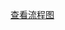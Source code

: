 [查看流程图]([https://app.diagrams.net/?open=URL_TO_YOUR_DRAWIO_FILE](https://app.diagrams.net/?tags=%7B%7D&lightbox=1&highlight=0000ff&edit=_blank&layers=1&nav=1&title=Untitled%20Diagram.drawio&dark=auto#R%3Cmxfile%3E%3Cdiagram%20name%3D%22Page-1%22%20id%3D%22gITQ_93DNzAz5YHje_g1%22%3E3Zpbb5swFMc%2FjaXtIRO3cHmElG3SOqlSpV2eJhdc8OZgZEwT9ulnJyZAcNNObSCbVKX4zwGb3%2FE59gkB9mq9%2FcBgmX%2BmKSLAMtItsK%2BAZZm%2B74h%2FUmmU4nrGXskYTpXWCbf4N1Jia1bjFFUDQ04p4bgcigktCpTwgQYZo5uh2T0lw15LmKGRcJtAMla%2F4pTne9VfGp3%2BEeEsb3s2DXVmDVtjJVQ5TOmmJ9kxsFeMUr4%2FWm9XiEh6LZf9de8fOXsYGEMFf84F3o9Pm%2BUXl30P7Cw3rwm8XvxcqLs8QFKrBwbxEoQxiAJ5EAQg9JVNxZsWCqN1kSJ5XxPY0SbHHN2WMJFnN2IeCC3na6JOj8fZdooYR9uepMb9AdE14qwRJu1ZWzFsZ1GLf9O5xGw55z13uEqDahZkh1t3oMSBYvUX3KxncLNm52Y7l8bN0XBzgR%2BD0JPcfB9ErjwQGCMbxAEIrkBovVnDiiP29mVAJTcsIjskOCuExqk0uMeErCihTCgpuoc1EQyiFFb54b6ycQO5GIG8zJRjEB%2Bv4qHFIT0oFzljDzmexkMHw1d30XLkol%2F1HVrAEkv2iImHm31iL8xgiM3TYDM12M5GzdVTE8sSZ5QQxBZrWIjFYn52x7nU0uSEYEp03ghdQmidXiK70bybn56vn3hVIvJXTS6S2ezBGoyYIZ6kl0fK0syuaUm1nfWooFRskFWTMp7TjBaQxJ0addwM0epsrqlccXe0fiLOG7XbhzWnQ5YCIWu%2ByevfWcu2%2FV3db9e42g5ajWo96oSK1ixBpx60LS4gyxB%2FenmUFE76lCECOX4YlhE6%2F%2BwuDRmDTc%2BgpLjgVe%2FON1LoTxXjaLd%2FbOB7R87fd9FNhcNYXzA7xuWDTD4JJydiyZgoltxhLC3cufe%2B5rhouBI7yzsK2ancMw2v4OJo2SNaIPZAuJJ%2FsQMiH%2FiBLB4Cd1d0CSUEgdkrHkQ58R5EmgRGCC4rmahESV5KcbffmGZaHtJ3M%2BT%2BFGf%2FbJydmTO8aw5T%2FDvDs55I87vWDWJYIEDs5bnf%2Bqdy%2F6GKb3cJp1cC1zphfaZ1YVxDgljEawj8XRCLzyh4U9AU%2FYclvW0M3aOr6B1NhJ9xE%2BfOHOKBcxTiS9%2BcNsS9Z0Z4u%2Bq8Xoi%2FzHPj2lhusIh4hrmLFfvoiytfs5D5k5Yqj1TCJaPbZnZcy6dxWcakuMZFsPzCBeICsQWrCy4ib3Zqx5NMWxDrsC3Pha0dQA%2FbDU3FU7j7RQY%2FiMOM7x5%2FL92xY0V0rLHrS7p3MIb2DYNGtR%2Fr5%2FVX2jO42NSsl9odsXc2F4%2BrWuFiawIX%2F0Nuc9yLc9u4vBZus8%2Fttv8hBl1jOmeKZvfOe19wdD8dsOM%2F%3C%2Fdiagram%3E%3C%2Fmxfile%3E))
